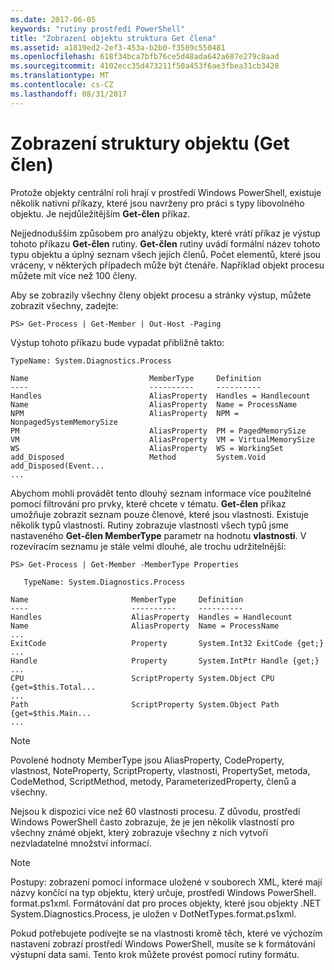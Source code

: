```yaml
---
ms.date: 2017-06-05
keywords: "rutiny prostředí PowerShell"
title: "Zobrazení objektu struktura Get člena"
ms.assetid: a1819ed2-2ef3-453a-b2b0-f3589c550481
ms.openlocfilehash: 618f34bca7bfb76ce5d48ada642a687e279c8aad
ms.sourcegitcommit: 4102ecc35d473211f50a453f6ae3fbea31cb3428
ms.translationtype: MT
ms.contentlocale: cs-CZ
ms.lasthandoff: 08/31/2017
---
```

# <a name="viewing-object-structure-get-member"></a>Zobrazení struktury objektu (Get člen)
Protože objekty centrální roli hrají v prostředí Windows PowerShell, existuje několik nativní příkazy, které jsou navrženy pro práci s typy libovolného objektu. Je nejdůležitějším **Get-člen** příkaz.

Nejjednodušším způsobem pro analýzu objekty, které vrátí příkaz je výstup tohoto příkazu **Get-člen** rutiny. **Get-člen** rutiny uvádí formální název tohoto typu objektu a úplný seznam všech jejích členů. Počet elementů, které jsou vráceny, v některých případech může být čtenáře. Například objekt procesu můžete mít více než 100 členy.

Aby se zobrazily všechny členy objekt procesu a stránky výstup, můžete zobrazit všechny, zadejte:

```
PS> Get-Process | Get-Member | Out-Host -Paging
```

Výstup tohoto příkazu bude vypadat přibližně takto:

```
TypeName: System.Diagnostics.Process

Name                           MemberType     Definition
----                           ----------     ----------
Handles                        AliasProperty  Handles = Handlecount
Name                           AliasProperty  Name = ProcessName
NPM                            AliasProperty  NPM = NonpagedSystemMemorySize
PM                             AliasProperty  PM = PagedMemorySize
VM                             AliasProperty  VM = VirtualMemorySize
WS                             AliasProperty  WS = WorkingSet
add_Disposed                   Method         System.Void add_Disposed(Event...
...
```

Abychom mohli provádět tento dlouhý seznam informace více použitelné pomocí filtrování pro prvky, které chcete v tématu. **Get-člen** příkaz umožňuje zobrazit seznam pouze členové, které jsou vlastnosti. Existuje několik typů vlastností. Rutiny zobrazuje vlastnosti všech typů jsme nastaveného **Get-člen MemberType** parametr na hodnotu **vlastnosti**. V rozevíracím seznamu je stále velmi dlouhé, ale trochu udržitelnější:

```
PS> Get-Process | Get-Member -MemberType Properties

   TypeName: System.Diagnostics.Process

Name                       MemberType     Definition
----                       ----------     ----------
Handles                    AliasProperty  Handles = Handlecount
Name                       AliasProperty  Name = ProcessName
...
ExitCode                   Property       System.Int32 ExitCode {get;}
...
Handle                     Property       System.IntPtr Handle {get;}
...
CPU                        ScriptProperty System.Object CPU {get=$this.Total...
...
Path                       ScriptProperty System.Object Path {get=$this.Main...
...
```

> [!NOTE]
> Povolené hodnoty MemberType jsou AliasProperty, CodeProperty, vlastnost, NoteProperty, ScriptProperty, vlastnosti, PropertySet, metoda, CodeMethod, ScriptMethod, metody, ParameterizedProperty, členů a všechny.

Nejsou k dispozici více než 60 vlastnosti procesu. Z důvodu, prostředí Windows PowerShell často zobrazuje, že je jen několik vlastností pro všechny známé objekt, který zobrazuje všechny z nich vytvoří nezvladatelné množství informací.

> [!NOTE]
> Postupy: zobrazení pomocí informace uložené v souborech XML, které mají názvy končící na typ objektu, který určuje, prostředí Windows PowerShell. format.ps1xml. Formátování dat pro proces objekty, které jsou objekty .NET System.Diagnostics.Process, je uložen v DotNetTypes.format.ps1xml.

Pokud potřebujete podívejte se na vlastnosti kromě těch, které ve výchozím nastavení zobrazí prostředí Windows PowerShell, musíte se k formátování výstupní data sami. Tento krok můžete provést pomocí rutiny formátu.

